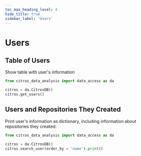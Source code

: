 ```yaml
---
toc_max_heading_level: 4
hide_title: true
sidebar_label: 'Users'
---
```

# Users

## Table of Users

Show table with user's information

```python
from citros_data_analysis import data_access as da

citros = da.CitrosDB()
citros.get_users()
```
## Users and Repositories They Created

Print user's information as dictionary, including information about repositories they created:

```python
from citros_data_analysis import data_access as da

citros = da.CitrosDB()
citros.search_user(order_by = 'name').print()
```
